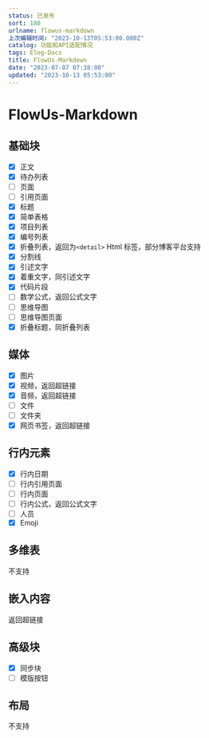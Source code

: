 ```yaml
---
status: 已发布
sort: 180
urlname: flowus-markdown
上次编辑时间: "2023-10-13T05:53:00.000Z"
catalog: 功能和API适配情况
tags: Elog-Docs
title: FlowUs-Markdown
date: "2023-07-07 07:38:00"
updated: "2023-10-13 05:53:00"
---
```


# FlowUs-Markdown

## 基础块

- [x] 正文
- [x] 待办列表
- [ ] 页面
- [ ] 引用页面
- [x] 标题
- [x] 简单表格
- [x] 项目列表
- [x] 编号列表
- [x] 折叠列表，返回为`<detail>` Html 标签，部分博客平台支持
- [x] 分割线
- [x] 引述文字
- [x] 着重文字，同引述文字
- [x] 代码片段
- [ ] 数学公式，返回公式文字
- [ ] 思维导图
- [ ] 思维导图页面
- [x] 折叠标题，同折叠列表

## 媒体

- [x] 图片
- [x] 视频，返回超链接
- [x] 音频，返回超链接
- [ ] 文件
- [ ] 文件夹
- [x] 网页书签，返回超链接

## 行内元素

- [x] 行内日期
- [ ] 行内引用页面
- [ ] 行内页面
- [ ] 行内公式，返回公式文字
- [ ] 人员
- [x] Emoji

## 多维表

不支持

## 嵌入内容

返回超链接

## 高级块

- [x] 同步块
- [ ] 模版按钮

## 布局

不支持

